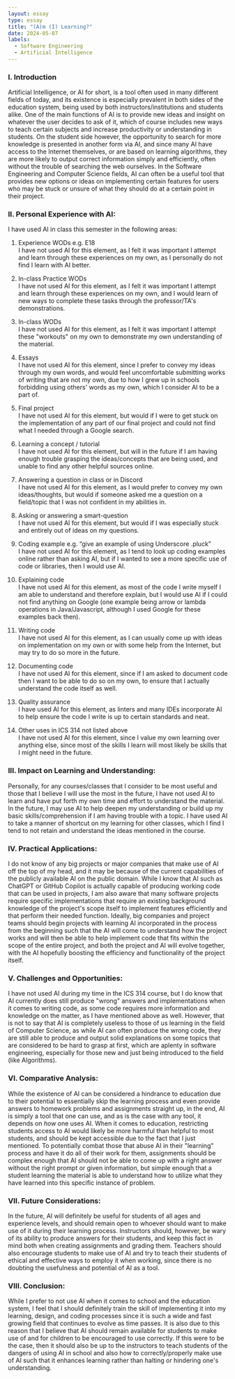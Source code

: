 ```yaml
---
layout: essay
type: essay
title: "(A)m (I) Learning?"
date: 2024-05-07
labels:
  - Software Engineering
  - Artificial Intelligence
---
```


### I. Introduction
Artificial Intelligence, or AI for short, is a tool often used in many different fields of today, and its existence is especially prevalent in both sides of the education system, being used by both instructors/institutions and students alike. One of the main functions of AI is to provide new ideas and insight on whatever the user decides to ask of it, which of course includes new ways to teach certain subjects and increase productivity or understanding in students. On the student side however, the opportunity to search for more knowledge is presented in another form via AI, and since many AI have access to the Internet themselves, or are based on learning algorithms, they are more likely to output correct information simply and efficiently, often without the trouble of searching the web ourselves. In the Software Engineering and Computer Science fields, AI can often be a useful tool that provides new options or ideas on implementing certain features for users who may be stuck or unsure of what they should do at a certain point in their project.

### II. Personal Experience with AI:
I have used AI in class this semester in the following areas:

  1. Experience WODs e.g. E18<br>
  I have not used AI for this element, as I felt it was important I attempt and learn through these experiences on my own, as I personally do not find I learn with AI better.

  2. In-class Practice WODs<br>
     I have not used AI for this element, as I felt it was important I attempt and learn through these experiences on my own, and I would learn of new ways to complete these tasks through the professor/TA's demonstrations.

  3. In-class WODs<br>
I have not used AI for this element, as I felt it was important I attempt these "workouts" on my own to demonstrate my own understanding of the material.

  4. Essays<br>
I have not used AI for this element, since I prefer to convey my ideas through my own words, and would feel uncomfortable submitting works of writing that are not my own, due to how I grew up in schools forbidding using others' words as my own, which I consider AI to be a part of.

  5. Final project<br>
I have not used AI for this element, but would if I were to get stuck on the implementation of any part of our final project and could not find what I needed through a Google search.

  6. Learning a concept / tutorial<br>
I have not used AI for this element, but will in the future if I am having enough trouble grasping the ideas/concepts that are being used, and unable to find any other helpful sources online.

  7. Answering a question in class or in Discord<br>
I have not used AI for this element, as I would prefer to convey my own ideas/thoughts, but would if someone asked me a question on a field/topic that I was not confident in my abilities in.

  8. Asking or answering a smart-question<br>
I have not used AI for this element, but would if I was especially stuck and entirely out of ideas on my questions.

  9. Coding example e.g. “give an example of using Underscore .pluck”<br>
I have not used AI for this element, as I tend to look up coding examples online rather than asking AI, but if I wanted to see a more specific use of code or libraries, then I would use AI.

  10. Explaining code<br>
I have not used AI for this element, as most of the code I write myself I am able to understand and therefore explain, but I would use AI if I could not find anything on Google (one example being arrow or lambda operations in Java/Javascript, although I used Google for these examples back then).

  11. Writing code<br>
I have not used AI for this element, as I can usually come up with ideas on implementation on my own or with some help from the Internet, but may try to do so more in the future.

  12. Documenting code<br>
I have not used AI for this element, since if I am asked to document code then I want to be able to do so on my own, to ensure that I actually understand the code itself as well.

  13. Quality assurance <br>
I have used AI for this element, as linters and many IDEs incorporate AI to help ensure the code I write is up to certain standards and neat.

  14. Other uses in ICS 314 not listed above<br>
I have not used AI for this element, since I value my own learning over anything else, since most of the skills I learn will most likely be skills that I might need in the future.


### III. Impact on Learning and Understanding:
Personally, for any courses/classes that I consider to be most useful and those that I believe I will use the most in the future, I have not used AI to learn and have put forth my own time and effort to understand the material. In the future, I may use AI to help deepen my understanding or build up my basic skills/comprehension if I am having trouble with a topic. I have used AI to take a manner of shortcut on my learning for other classes, which I find I tend to not retain and understand the ideas mentioned in the course.

### IV. Practical Applications:
I do not know of any big projects or major companies that make use of AI off the top of my head, and it may be because of the current capabilities of the publicly available AI on the public domain. While I know that AI such as ChatGPT or GitHub Copilot is actually capable of producing working code that can be used in projects, I am also aware that many software projects require specific implementations that require an existing background knowledge of the project's scope itself to implement features efficiently and that perform their needed function. Ideally, big companies and project teams should begin projects with learning AI incorporated in the process from the beginning such that the AI will come to understand how the project works and will then be able to help implement code that fits within the scope of the entire project, and both the project and AI will evolve together, with the AI hopefully boosting the efficiency and functionality of the project itself.

### V. Challenges and Opportunities:
I have not used AI during my time in the ICS 314 course, but I do know that AI currently does still produce "wrong" answers and implementations when it comes to writing code, as some code requires more information and knowledge on the matter, as I have mentioned above as well. However, that is not to say that AI is completely useless to those of us learning in the field of Computer Science, as while AI can often produce the wrong code, they are still able to produce and output solid explanations on some topics that are considered to be hard to grasp at first, which are aplenty in software engineering, especially for those new and just being introduced to the field (like Algorithms). 

### VI. Comparative Analysis:
While the existence of AI can be considered a hindrance to education due to their potential to essentially skip the learning process and even provide answers to homework problems and assignments straight up, in the end, AI is simply a tool that one can use, and as is the case with any tool, it depends on *how* one uses AI. When it comes to education, restricting students access to AI would likely be more harmful than helpful to most students, and should be kept accessible due to the fact that I just mentioned. To potentially combat those that abuse AI in their "learning" process and have it do all of their work for them, assignments should be complex enough that AI should not be able to come up with a right answer without the right prompt or given information, but simple enough that a student learning the material is able to understand how to utilize what they have learned into this specific instance of problem.

### VII. Future Considerations:
In the future, AI will definitely be useful for students of all ages and experience levels, and should remain open to whoever should want to make use of it during their learning process. Instructors should, however, be wary of its ability to produce answers for their students, and keep this fact in mind both when creating assignments and grading them. Teachers should also encourage students to make use of AI and try to teach their students of ethical and effective ways to employ it when working, since there is no doubting the usefulness and potential of AI as a tool.

### VIII. Conclusion:
While I prefer to not use AI when it comes to school and the education system, I feel that I should definitely train the skill of implementing it into my learning, design, and coding processes since it is such a wide and fast growing field that continues to evolve as time passes. It is also due to this reason that I believe that AI should remain available for students to make use of and for children to be encouraged to use correctly. If this were to be the case, then it should also be up to the instructors to teach students of the dangers of using AI in school and also how to correctly/properly make use of AI such that it enhances learning rather than halting or hindering one's understanding.
